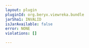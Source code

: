 ```yaml
---
layout: plugin
pluginId: org.beryx.viewreka.bundle
jarSha1: INVALID
isJarAvailable: false
error: NONE
violations: []

---
```

